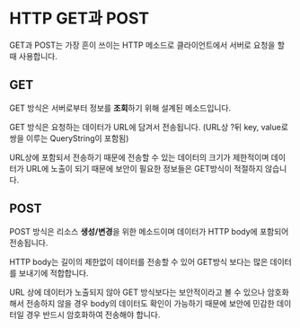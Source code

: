 # HTTP GET과 POST

GET과 POST는 가장 흔이 쓰이는 HTTP 메소드로 클라이언트에서 서버로 요청을 할 때 사용합니다.

## GET

GET 방식은 서버로부터 정보를 **조회**하기 위해 설계된 메소드입니다.

GET 방식은 요청하는 데이터가 URL에 담겨서 전송됩니다. (URL상 ?뒤 key, value로 쌍을 이루는 QueryString이 포함됨)

URL상에 포함되서 전송하기 때문에 전송할 수 있는 데이터의 크기가 제한적이며 데이터가 URL에 노출이 되기 때문에 보안이 필요한 정보들은 GET방식이 적절하지 않습니다.

## POST

POST 방식은 리소스 **생성/변경**을 위한 메소드이며 데이터가 HTTP body에 포함되어 전송됩니다.

HTTP body는 길이의 제한없이 데이터를 전송할 수 있어 GET방식 보다는 많은 데이터를 보내기에 적합합니다.

URL 상에 데이터가 노출되지 않아 GET 방식보다는 보안적이라고 볼 수 있으나 암호화해서 전송하지 않을 경우 body의 데이터도 확인이 가능하기 때문에 보안에 민감한 데이터일 경우 반드시 암호화하여 전송해야 합니다.
